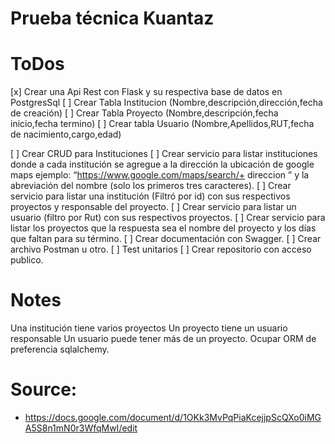 # Prueba técnica Kuantaz


# ToDos
[x] Crear una Api Rest con Flask y su respectiva base de datos en PostgresSql
[ ] Crear Tabla Institucion (Nombre,descripción,dirección,fecha de creación)
[ ] Crear Tabla Proyecto (Nombre,descripción,fecha inicio,fecha termino)
[ ] Crear tabla Usuario (Nombre,Apellidos,RUT,fecha de nacimiento,cargo,edad)

[ ] Crear CRUD para Instituciones
[ ] Crear servicio para listar instituciones donde a cada institución se agregue a la dirección la ubicación de google maps ejemplo: “https://www.google.com/maps/search/+ direccion ” y la abreviación del nombre (solo los primeros tres caracteres).
[ ] Crear servicio para listar una institución (Filtró por id) con sus respectivos proyectos y responsable del proyecto.
[ ] Crear servicio para listar un usuario (filtro por Rut) con sus respectivos proyectos.
[ ] Crear servicio para listar los proyectos que la respuesta sea el nombre del proyecto y los días que faltan para su término. 
[ ] Crear documentación con Swagger.
[ ] Crear archivo Postman u otro.
[ ] Test unitarios
[ ] Crear repositorio con acceso publico.


# Notes
Una institución tiene varios proyectos 
Un proyecto tiene un usuario responsable
Un usuario puede tener más de un proyecto.
Ocupar ORM de preferencia sqlalchemy.

# Source:
- https://docs.google.com/document/d/1OKk3MvPqPiaKcejjpScQXo0iMGA5S8n1mN0r3WfqMwI/edit
